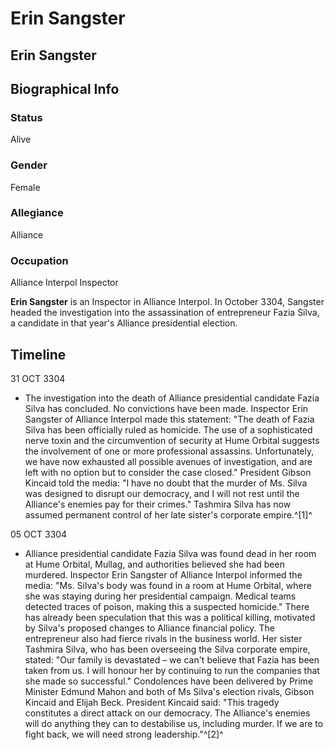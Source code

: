 # Erin Sangster
## Erin Sangster

		

## Biographical Info

### Status

Alive

### Gender

Female

### Allegiance

Alliance

### Occupation

Alliance Interpol Inspector

**Erin Sangster** is an Inspector in Alliance Interpol. In October 3304, Sangster headed the investigation into the assassination of entrepreneur Fazia Silva, a candidate in that year's Alliance presidential election.

## Timeline

31 OCT 3304

- The investigation into the death of Alliance presidential candidate Fazia Silva has concluded. No convictions have been made. Inspector Erin Sangster of Alliance Interpol made this statement: "The death of Fazia Silva has been officially ruled as homicide. The use of a sophisticated nerve toxin and the circumvention of security at Hume Orbital suggests the involvement of one or more professional assassins. Unfortunately, we have now exhausted all possible avenues of investigation, and are left with no option but to consider the case closed." President Gibson Kincaid told the media: "I have no doubt that the murder of Ms. Silva was designed to disrupt our democracy, and I will not rest until the Alliance's enemies pay for their crimes." Tashmira Silva has now assumed permanent control of her late sister's corporate empire.^[1]^

05 OCT 3304

- Alliance presidential candidate Fazia Silva was found dead in her room at Hume Orbital, Mullag, and authorities believed she had been murdered. Inspector Erin Sangster of Alliance Interpol informed the media: "Ms. Silva's body was found in a room at Hume Orbital, where she was staying during her presidential campaign. Medical teams detected traces of poison, making this a suspected homicide." There has already been speculation that this was a political killing, motivated by Silva's proposed changes to Alliance financial policy. The entrepreneur also had fierce rivals in the business world. Her sister Tashmira Silva, who has been overseeing the Silva corporate empire, stated: "Our family is devastated – we can't believe that Fazia has been taken from us. I will honour her by continuing to run the companies that she made so successful." Condolences have been delivered by Prime Minister Edmund Mahon and both of Ms Silva's election rivals, Gibson Kincaid and Elijah Beck. President Kincaid said: "This tragedy constitutes a direct attack on our democracy. The Alliance's enemies will do anything they can to destabilise us, including murder. If we are to fight back, we will need strong leadership."^[2]^